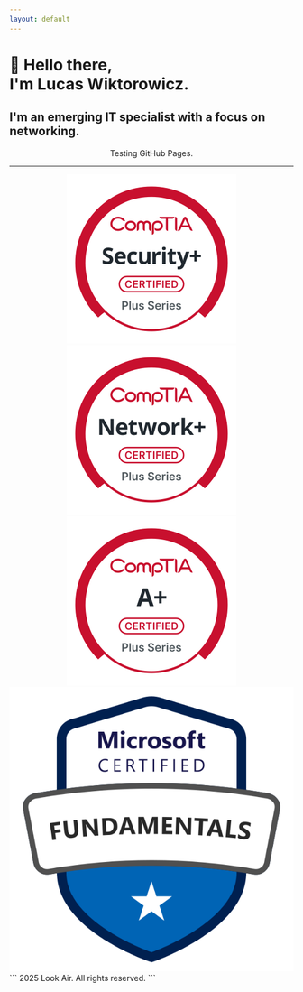 ```yaml
---
layout: default
---
```


# 👋 Hello there, <br/> I'm Lucas Wiktorowicz.

## I'm an emerging IT specialist with a focus on networking.

<p align="center">
Testing GitHub Pages.
</p>

---
<div align="center">
  <img src="./images/logos/Security+-svg.svg?sanitize=true" alt="Logo" class="logo">
  <img src="./images/logos/Network+-svg.svg?sanitize=true" alt="Logo" class="logo">
  <img src="./images/logos/A+-svg.svg?sanitize=true" alt="Logo" class="logo">
  <img src="./images/logos/microsoft-certified-fundamentals-badge.svg?sanitize=true" alt="Logo" class="logo">
</div>
```
  2025 Look Air. All rights reserved.
```

